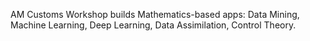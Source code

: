 AM Customs Workshop builds Mathematics-based apps: Data Mining, Machine Learning, Deep Learning, Data Assimilation, Control Theory.
